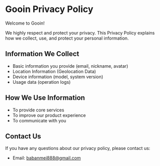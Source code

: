 # Gooin Privacy Policy

Welcome to Gooin!

We highly respect and protect your privacy. This Privacy Policy explains how we collect, use, and protect your personal information.

## Information We Collect
- Basic information you provide (email, nickname, avatar)
- Location Information (Geolocation Data)
- Device information (model, system version)
- Usage data (operation logs)

## How We Use Information
- To provide core services
- To improve our product experience
- To communicate with you

## Contact Us
If you have any questions about our privacy policy, please contact us:

- Email: babanmei888@gmail.com
